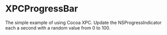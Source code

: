 # XPCProgressBar
The simple example of using Cocoa XPC. Update the NSProgressIndicator each a second with a random value from 0 to 100.
